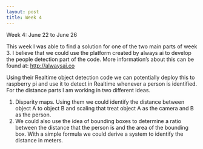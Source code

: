 ```yaml
---
layout: post
title: Week 4
---
```


Week 4: June 22 to June 26

This week I was able to find a solution for one of the two main parts of week 3.
I believe that we could use the platform created by always ai to develop the people detection part of the code.
More information’s about this can be found at:
http://alwaysai.co

Using their Realtime object detection code we can potentially deploy this to raspberry pi and use it to detect in Realtime whenever a person is identified.
For the distance parts I am working in two different ideas.
1. Disparity maps. Using them we could identify the distance between object A to object B and scaling that treat object A as the camera and B as the person.
2. We could also use the idea of bounding boxes to determine a ratio between the distance that the person is and the area of the bounding box. With a simple formula we could derive a system to identify the distance in meters.

